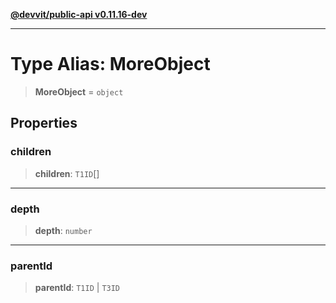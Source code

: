[**@devvit/public-api v0.11.16-dev**](../../README.md)

---

# Type Alias: MoreObject

> **MoreObject** = `object`

## Properties

<a id="children"></a>

### children

> **children**: `T1ID`[]

---

<a id="depth"></a>

### depth

> **depth**: `number`

---

<a id="parentid"></a>

### parentId

> **parentId**: `T1ID` \| `T3ID`
